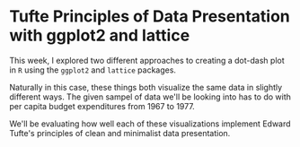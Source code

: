 # Tufte Principles of Data Presentation with ggplot2 and lattice

This week, I explored two different approaches to creating a dot-dash plot in `R` using the `ggplot2` and `lattice` packages.

Naturally in this case, these things both visualize the same data in slightly different ways. The given sampel of data we'll be looking into has to do with per capita budget expenditures from 1967 to 1977.

We'll be evaluating how well each of these visualizations implement Edward Tufte's principles of clean and minimalist data presentation.

